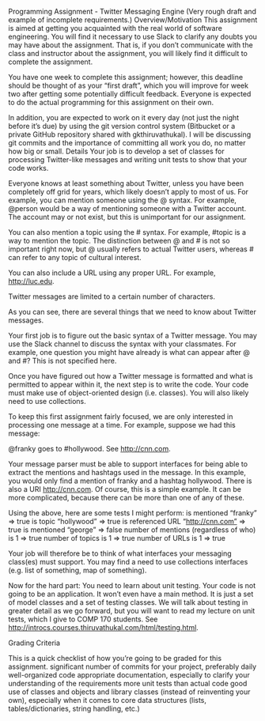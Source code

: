Programming Assignment - Twitter Messaging Engine
(Very rough draft and example of incomplete requirements.)
Overview/Motivation
This assignment is aimed at getting you acquainted with the real world of software engineering. You will find it necessary to use Slack to clarify any doubts you may have about the assignment. That is, if you don’t communicate with the class and instructor about the assignment, you will likely find it difficult to complete the assignment.

You have one week to complete this assignment; however, this deadline should be thought of as your “first draft”, which you will improve for week two after getting some potentially difficult feedback. Everyone is expected to do the actual programming for this assignment on their own.

In addition, you are expected to work on it every day (not just the night before it’s due) by using the git version control system (Bitbucket or a private GitHub repository shared with gkthiruvathukal). I will be discussing git commits and the importance of committing all work you do, no matter how big or small.
Details
Your job is to develop a set of classes for processing Twitter-like messages and writing unit tests to show that your code works.

Everyone knows at least something about Twitter, unless you have been completely off grid for years, which likely doesn’t apply to most of us. For example, you can mention someone using the @ syntax. For example, @person would be a way of mentioning someone with a Twitter account. The account may or not exist, but this is unimportant for our assignment.

You can also mention a topic using the # syntax. For example, #topic is a way to mention the topic. The distinction between @ and # is not so important right now, but @ usually refers to actual Twitter users, whereas # can refer to any topic of cultural interest.

You can also include a URL using any proper URL. For example, http://luc.edu.

Twitter messages are limited to a certain number of characters.

As you can see, there are several things that we need to know about Twitter messages.

Your first job is to figure out the basic syntax of a Twitter message. You may use the Slack channel to discuss the syntax with your classmates. For example, one question you might have already is what can appear after @ and #? This is not specified here. 

Once you have figured out how a Twitter message is formatted and what is permitted to appear within it, the next step is to write the code. Your code must make use of object-oriented design (i.e. classes). You will also likely need to use collections. 

To keep this first assignment fairly focused, we are only interested in processing one message at a time. For example, suppose we had this message:

@franky goes to #hollywood. See http://cnn.com.

Your message parser must be able to support interfaces for being able to extract the mentions and hashtags used in the message. In this example, you would only find a mention of franky and a hashtag hollywood. There is also a URI http://cnn.com. Of course, this is a simple example. It can be more complicated, because there can be more than one of any of these.

Using the above, here are some tests I might perform:
is mentioned “franky” => true
is topic “hollywood” => true
is referenced URL “http://cnn.com” => true
is mentioned “george” => false
number of mentions (regardless of who) is 1 => true
number of topics is 1 => true
number of URLs is 1 => true


Your job will therefore be to think of what interfaces your messaging class(es) must support. You may find a need to use collections interfaces (e.g. list of something, map of something).

Now for the hard part: You need to learn about unit testing. Your code is not going to be an application. It won’t even have a main method. It is just a set of model classes and a set of testing classes. We will talk about testing in greater detail as we go forward, but you will want to read my lecture on unit tests, which I give to COMP 170 students. See http://introcs.courses.thiruvathukal.com/html/testing.html. 


Grading Criteria

This is a quick checklist of how you’re going to be graded for this assignment.
significant number of commits for your project, preferably daily
well-organized code
appropriate documentation, especially to clarify your understanding of the requirements
more unit tests than actual code
good use of classes and objects and library classes (instead of reinventing your own), especially when it comes to core data structures (lists, tables/dictionaries, string handling, etc.)


